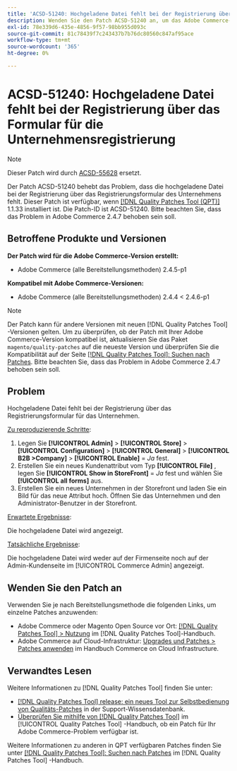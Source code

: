 ```yaml
---
title: 'ACSD-51240: Hochgeladene Datei fehlt bei der Registrierung über das Formular für die Unternehmensregistrierung'
description: Wenden Sie den Patch ACSD-51240 an, um das Adobe Commerce-Problem zu beheben, bei dem die hochgeladene Datei bei der Registrierung über das Registrierungsformular für das Unternehmen fehlt.
exl-id: 78e339d6-435e-4856-9f57-98bb955d093c
source-git-commit: 81c78439f7c243437b7b76dc80560c847af95ace
workflow-type: tm+mt
source-wordcount: '365'
ht-degree: 0%

---
```


# ACSD-51240: Hochgeladene Datei fehlt bei der Registrierung über das Formular für die Unternehmensregistrierung

>[!NOTE]
>
>Dieser Patch wird durch [ACSD-55628](/help/tools/quality-patches-tool/patches-available-in-qpt/v1-1-42/acsd-55628-upload-file-company-registration-form-replace-file-customer-attribute-storefront.md) ersetzt.

Der Patch ACSD-51240 behebt das Problem, dass die hochgeladene Datei bei der Registrierung über das Registrierungsformular des Unternehmens fehlt. Dieser Patch ist verfügbar, wenn [[!DNL Quality Patches Tool (QPT)]](https://experienceleague.adobe.com/en/docs/commerce-knowledge-base/kb/announcements/commerce-announcements/magento-quality-patches-released-new-tool-to-self-serve-quality-patches) 1.1.33 installiert ist. Die Patch-ID ist ACSD-51240. Bitte beachten Sie, dass das Problem in Adobe Commerce 2.4.7 behoben sein soll.

## Betroffene Produkte und Versionen

**Der Patch wird für die Adobe Commerce-Version erstellt:**

* Adobe Commerce (alle Bereitstellungsmethoden) 2.4.5-p1

**Kompatibel mit Adobe Commerce-Versionen:**

* Adobe Commerce (alle Bereitstellungsmethoden) 2.4.4 &lt; 2.4.6-p1

>[!NOTE]
>
>Der Patch kann für andere Versionen mit neuen [!DNL Quality Patches Tool] -Versionen gelten. Um zu überprüfen, ob der Patch mit Ihrer Adobe Commerce-Version kompatibel ist, aktualisieren Sie das Paket `magento/quality-patches` auf die neueste Version und überprüfen Sie die Kompatibilität auf der Seite [[!DNL Quality Patches Tool]: Suchen nach Patches](<https://experienceleague.adobe.com/tools/commerce-quality-patches/index.html>). Bitte beachten Sie, dass das Problem in Adobe Commerce 2.4.7 behoben sein soll.

## Problem

Hochgeladene Datei fehlt bei der Registrierung über das Registrierungsformular für das Unternehmen.

<u>Zu reproduzierende Schritte</u>:

1. Legen Sie **[!UICONTROL Admin]** > **[!UICONTROL Store]** > **[!UICONTROL Configuration]** > **[!UICONTROL General]** > **[!UICONTROL B2B >Company]** > **[!UICONTROL Enable]** = *Ja* fest.
1. Erstellen Sie ein neues Kundenattribut vom Typ **[!UICONTROL File]** , legen Sie **[!UICONTROL Show in StoreFront]** = *Ja* fest und wählen Sie **[!UICONTROL all forms]** aus.
1. Erstellen Sie ein neues Unternehmen in der Storefront und laden Sie ein Bild für das neue Attribut hoch.
Öffnen Sie das Unternehmen und den Administrator-Benutzer in der Storefront.

<u>Erwartete Ergebnisse</u>:

Die hochgeladene Datei wird angezeigt.

<u>Tatsächliche Ergebnisse</u>:

Die hochgeladene Datei wird weder auf der Firmenseite noch auf der Admin-Kundenseite im [!UICONTROL Commerce Admin] angezeigt.

## Wenden Sie den Patch an

Verwenden Sie je nach Bereitstellungsmethode die folgenden Links, um einzelne Patches anzuwenden:

* Adobe Commerce oder Magento Open Source vor Ort: [[!DNL Quality Patches Tool] > Nutzung](/help/tools/quality-patches-tool/usage.md) im [!DNL Quality Patches Tool]-Handbuch.
* Adobe Commerce auf Cloud-Infrastruktur: [Upgrades und Patches > Patches anwenden](https://experienceleague.adobe.com/docs/commerce-cloud-service/user-guide/develop/upgrade/apply-patches.html) im Handbuch Commerce on Cloud Infrastructure.

## Verwandtes Lesen

Weitere Informationen zu [!DNL Quality Patches Tool] finden Sie unter:

* [[!DNL Quality Patches Tool] release: ein neues Tool zur Selbstbedienung von Qualitäts-Patches](https://experienceleague.adobe.com/en/docs/commerce-knowledge-base/kb/announcements/commerce-announcements/magento-quality-patches-released-new-tool-to-self-serve-quality-patches) in der Support-Wissensdatenbank.
* [Überprüfen Sie mithilfe von  [!DNL Quality Patches Tool]](/help/tools/quality-patches-tool/patches-available-in-qpt/check-patch-for-magento-issue-with-magento-quality-patches.md) im [!UICONTROL Quality Patches Tool] -Handbuch, ob ein Patch für Ihr Adobe Commerce-Problem verfügbar ist.


Weitere Informationen zu anderen in QPT verfügbaren Patches finden Sie unter [[!DNL Quality Patches Tool]: Suchen nach Patches](https://experienceleague.adobe.com/tools/commerce-quality-patches/index.html) im [!DNL Quality Patches Tool] -Handbuch.
